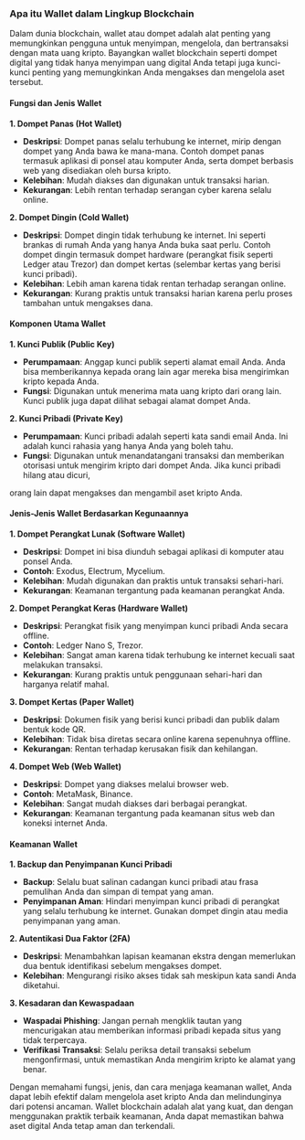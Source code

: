 ### Apa itu Wallet dalam Lingkup Blockchain

Dalam dunia blockchain, wallet atau dompet adalah alat penting yang memungkinkan pengguna untuk menyimpan, mengelola, dan bertransaksi dengan mata uang kripto. Bayangkan wallet blockchain seperti dompet digital yang tidak hanya menyimpan uang digital Anda tetapi juga kunci-kunci penting yang memungkinkan Anda mengakses dan mengelola aset tersebut.

#### Fungsi dan Jenis Wallet

**1. Dompet Panas (Hot Wallet)**

- **Deskripsi**: Dompet panas selalu terhubung ke internet, mirip dengan dompet yang Anda bawa ke mana-mana. Contoh dompet panas termasuk aplikasi di ponsel atau komputer Anda, serta dompet berbasis web yang disediakan oleh bursa kripto.
- **Kelebihan**: Mudah diakses dan digunakan untuk transaksi harian.
- **Kekurangan**: Lebih rentan terhadap serangan cyber karena selalu online.

**2. Dompet Dingin (Cold Wallet)**

- **Deskripsi**: Dompet dingin tidak terhubung ke internet. Ini seperti brankas di rumah Anda yang hanya Anda buka saat perlu. Contoh dompet dingin termasuk dompet hardware (perangkat fisik seperti Ledger atau Trezor) dan dompet kertas (selembar kertas yang berisi kunci pribadi).
- **Kelebihan**: Lebih aman karena tidak rentan terhadap serangan online.
- **Kekurangan**: Kurang praktis untuk transaksi harian karena perlu proses tambahan untuk mengakses dana.

#### Komponen Utama Wallet

**1. Kunci Publik (Public Key)**

- **Perumpamaan**: Anggap kunci publik seperti alamat email Anda. Anda bisa memberikannya kepada orang lain agar mereka bisa mengirimkan kripto kepada Anda.
- **Fungsi**: Digunakan untuk menerima mata uang kripto dari orang lain. Kunci publik juga dapat dilihat sebagai alamat dompet Anda.

**2. Kunci Pribadi (Private Key)**

- **Perumpamaan**: Kunci pribadi adalah seperti kata sandi email Anda. Ini adalah kunci rahasia yang hanya Anda yang boleh tahu.
- **Fungsi**: Digunakan untuk menandatangani transaksi dan memberikan otorisasi untuk mengirim kripto dari dompet Anda. Jika kunci pribadi hilang atau dicuri,

orang lain dapat mengakses dan mengambil aset kripto Anda.

#### Jenis-Jenis Wallet Berdasarkan Kegunaannya

**1. Dompet Perangkat Lunak (Software Wallet)**

- **Deskripsi**: Dompet ini bisa diunduh sebagai aplikasi di komputer atau ponsel Anda.
- **Contoh**: Exodus, Electrum, Mycelium.
- **Kelebihan**: Mudah digunakan dan praktis untuk transaksi sehari-hari.
- **Kekurangan**: Keamanan tergantung pada keamanan perangkat Anda.

**2. Dompet Perangkat Keras (Hardware Wallet)**

- **Deskripsi**: Perangkat fisik yang menyimpan kunci pribadi Anda secara offline.
- **Contoh**: Ledger Nano S, Trezor.
- **Kelebihan**: Sangat aman karena tidak terhubung ke internet kecuali saat melakukan transaksi.
- **Kekurangan**: Kurang praktis untuk penggunaan sehari-hari dan harganya relatif mahal.

**3. Dompet Kertas (Paper Wallet)**

- **Deskripsi**: Dokumen fisik yang berisi kunci pribadi dan publik dalam bentuk kode QR.
- **Kelebihan**: Tidak bisa diretas secara online karena sepenuhnya offline.
- **Kekurangan**: Rentan terhadap kerusakan fisik dan kehilangan.

**4. Dompet Web (Web Wallet)**

- **Deskripsi**: Dompet yang diakses melalui browser web.
- **Contoh**: MetaMask, Binance.
- **Kelebihan**: Sangat mudah diakses dari berbagai perangkat.
- **Kekurangan**: Keamanan tergantung pada keamanan situs web dan koneksi internet Anda.

#### Keamanan Wallet

**1. Backup dan Penyimpanan Kunci Pribadi**

- **Backup**: Selalu buat salinan cadangan kunci pribadi atau frasa pemulihan Anda dan simpan di tempat yang aman.
- **Penyimpanan Aman**: Hindari menyimpan kunci pribadi di perangkat yang selalu terhubung ke internet. Gunakan dompet dingin atau media penyimpanan yang aman.

**2. Autentikasi Dua Faktor (2FA)**

- **Deskripsi**: Menambahkan lapisan keamanan ekstra dengan memerlukan dua bentuk identifikasi sebelum mengakses dompet.
- **Kelebihan**: Mengurangi risiko akses tidak sah meskipun kata sandi Anda diketahui.

**3. Kesadaran dan Kewaspadaan**

- **Waspadai Phishing**: Jangan pernah mengklik tautan yang mencurigakan atau memberikan informasi pribadi kepada situs yang tidak terpercaya.
- **Verifikasi Transaksi**: Selalu periksa detail transaksi sebelum mengonfirmasi, untuk memastikan Anda mengirim kripto ke alamat yang benar.

Dengan memahami fungsi, jenis, dan cara menjaga keamanan wallet, Anda dapat lebih efektif dalam mengelola aset kripto Anda dan melindunginya dari potensi ancaman. Wallet blockchain adalah alat yang kuat, dan dengan menggunakan praktik terbaik keamanan, Anda dapat memastikan bahwa aset digital Anda tetap aman dan terkendali.